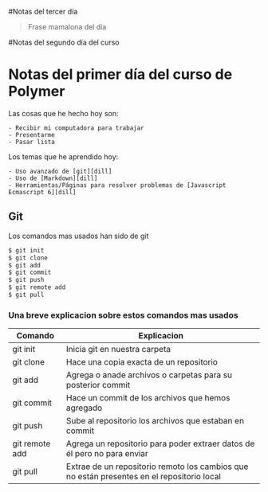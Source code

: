 #Notas del tercer día
>Frase mamalona del día

#Notas del segundo día del curso






# Notas del primer día del curso de Polymer

Las cosas que he hecho hoy son:

	- Recibir mi computadora para trabajar
	- Presentarme
	- Pasar lista

Los temas que he aprendido hoy:

	- Uso avanzado de [git][dill]
	- Uso de [Markdown][dill]
	- Herramientas/Páginas para resolver problemas de [Javascript Ecmascript 6][dill]

## Git

Los comandos mas usados han sido de git

```sh
$ git init
$ git clone
$ git add
$ git commit
$ git push
$ git remote add
$ git pull
```

### Una breve explicacion sobre estos comandos mas usados

| Comando | Explicacion|
| ------ | ------|
| git init | Inicia git en nuestra carpeta |
| git clone | Hace una copia exacta de un repositorio |
| git add | Agrega o anade archivos o carpetas para su posterior commit |
| git commit | Hace un commit de los archivos que hemos agregado |
| git push | Sube al repositorio los archivos que estaban en commit |
| git remote add | Agrega un repositorio para poder extraer datos de él pero no para enviar |
| git pull | Extrae de un repositorio remoto los cambios que no están presentes en el repositorio local |
